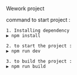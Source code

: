 Wework project

command to start project :

    1. Installing dependency
    ▶️ npm install

    2. to start the project :
    ▶️ npm run dev

    3. to build the project :
    ▶️ npm run build
